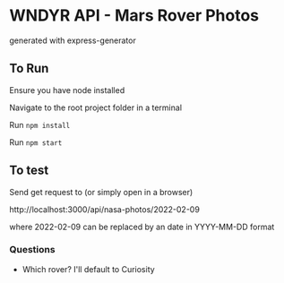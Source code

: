 # WNDYR API - Mars Rover Photos
generated with express-generator

## To Run
Ensure you have node installed

Navigate to the root project folder in a terminal

Run `npm install`

Run `npm start`

## To test
Send get request to (or simply open in a browser) 

http://localhost:3000/api/nasa-photos/2022-02-09

where 2022-02-09 can be replaced by an date in YYYY-MM-DD format


### Questions 
- Which rover? I'll default to Curiosity 
